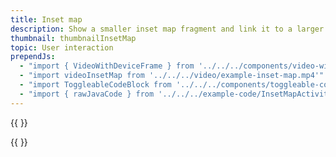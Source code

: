 ```yaml
---
title: Inset map
description: Show a smaller inset map fragment and link it to a larger map for two map interaction. Great for gaming.
thumbnail: thumbnailInsetMap
topic: User interaction
prependJs:
  - "import { VideoWithDeviceFrame } from '../../../components/video-with-device-frame'"
  - "import videoInsetMap from '../../../video/example-inset-map.mp4'"
  - "import ToggleableCodeBlock from '../../../components/toggleable-code-block'"
  - "import { rawJavaCode } from '../../../example-code/InsetMapActivity.js'"
---
```


{{
  <VideoWithDeviceFrame
    videoFile={videoInsetMap}
    rotation="horizontal"
    device="pixel-2"
  />
}}

<!-- Any notes about this example would go here.  -->

{{
  <ToggleableCodeBlock
    java={rawJavaCode}
  />
}}
